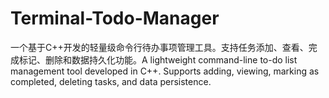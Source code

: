 # Terminal-Todo-Manager
一个基于C++开发的轻量级命令行待办事项管理工具。支持任务添加、查看、完成标记、删除和数据持久化功能。A lightweight command-line to-do list management tool developed in C++. Supports adding, viewing, marking as completed, deleting tasks, and data persistence.

